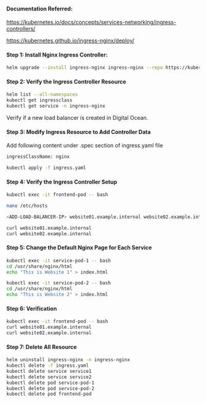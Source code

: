 #### Documentation Referred:

https://kubernetes.io/docs/concepts/services-networking/ingress-controllers/

https://kubernetes.github.io/ingress-nginx/deploy/


#### Step 1: Install Nginx Ingress Controller:
```sh
helm upgrade --install ingress-nginx ingress-nginx --repo https://kubernetes.github.io/ingress-nginx --namespace ingress-nginx --create-namespace
```

#### Step 2: Verify the Ingress Controller Resource
```sh
helm list --all-namespaces
kubectl get ingressclass
kubectl get service -n ingress-nginx
```
Verify if a new load balancer is created in Digital Ocean.

#### Step 3: Modify Ingress Resource to Add Controller Data

Add following content under .spec section of ingress.yaml file
```sh
ingressClassName: nginx
```

```sh
kubectl apply -f ingress.yaml
```

#### Step 4: Verify the Ingress Controller Setup
```sh
kubectl exec -it frontend-pod -- bash
```
```sh
nano /etc/hosts
```
```sh
<ADD-LOAD-BALANCER-IP> website01.example.internal website02.example.internal
```

```sh
curl website01.example.internal
curl website02.example.internal
```

#### Step 5: Change the Default Nginx Page for Each Service

```sh
kubectl exec -it service-pod-1 -- bash
cd /usr/share/nginx/html
echo "This is Website 1" > index.html
```
```sh
kubectl exec -it service-pod-2 -- bash
cd /usr/share/nginx/html
echo "This is Website 2" > index.html
```

#### Step 6: Verification

```sh
kubectl exec -it frontend-pod -- bash
curl website01.example.internal
curl website02.example.internal
```
#### Step 7: Delete All Resource

```sh
helm uninstall ingress-nginx -n ingress-nginx
kubectl delete -f ingress.yaml
kubectl delete service service1
kubectl delete service service2
kubectl delete pod service-pod-1
kubectl delete pod service-pod-2
kubectl delete pod frontend-pod
```
